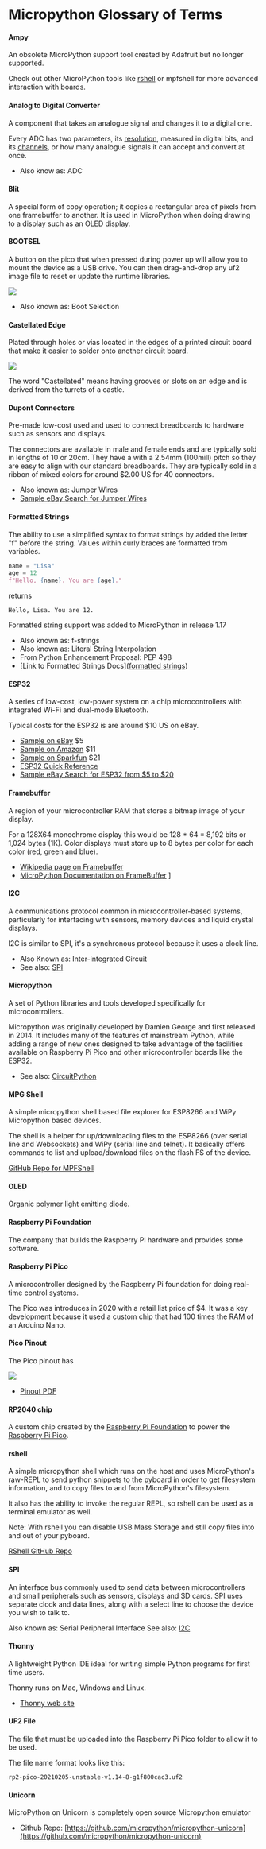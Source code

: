 # Micropython Glossary of Terms
<!-- Link to this by using [TERM](glossary#term-id 
The format is used to generate a concept graph for this course
-->

#### Ampy
An obsolete MicroPython support tool created by Adafruit but no longer supported.

Check out other MicroPython tools like [rshell](#rshell) or mpfshell for more advanced interaction with boards.

#### Analog to Digital Converter
A component that takes an analogue signal and changes it to a digital one.

Every ADC has two parameters, its [resolution](#resolution), measured in digital bits, and its [channels](#channels), or how many analogue signals it can accept and convert at once.

* Also know as: ADC

#### Blit
A special form of copy operation; it copies a rectangular area of pixels from one framebuffer to another.  It is used in MicroPython when doing drawing to a display such as an OLED display.

#### BOOTSEL
A button on the pico that when pressed during power up will allow you to mount the device as a USB drive.  You can then drag-and-drop any uf2 image file to reset or update the runtime libraries.

![](../img/boot-selection.png)

* Also known as: Boot Selection

#### Castellated Edge
Plated through holes or vias located in the edges of a printed circuit board that make it easier to solder onto another circuit board.

![](../img/castellated-edge.png)

The word "Castellated" means having grooves or slots on an edge and is derived from the turrets of a castle.

#### Dupont Connectors

Pre-made low-cost used and used to connect breadboards to hardware such as sensors and displays.

The connectors are available in male and female ends and are typically sold in lengths of 10 or 20cm.  They have a with a 2.54mm (100mill) pitch so they are easy to align with our standard breadboards.  They are typically sold in a ribbon of mixed colors for around $2.00 US for 40 connectors.

* Also known as: Jumper Wires
* [Sample eBay Search for Jumper Wires](https://www.ebay.com/sch/92074/i.html?_from=R40&_nkw=jumper+wire+cables)

#### Formatted Strings

The ability to use a simplified syntax to format strings by added the letter "f" before the string.  Values within curly braces are formatted from variables.

```py
name = "Lisa"
age = 12
f"Hello, {name}. You are {age}."
```

returns

```
Hello, Lisa. You are 12.
```

Formatted string support was added to MicroPython in release 1.17 

* Also known as: f-strings
* Also known as: Literal String Interpolation
* From Python Enhancement Proposal: PEP 498
* [Link to Formatted Strings Docs]([formatted strings](https://www.python.org/dev/peps/pep-0498/))

#### ESP32
A series of low-cost, low-power system on a chip microcontrollers with integrated Wi-Fi and dual-mode Bluetooth.

Typical costs for the ESP32 is are around $10 US on eBay.

* [Sample on eBay](https://www.ebay.com/itm/ESP32-ESP-32S-NodeMCU-Development-Board-2-4GHz-WiFi-Bluetooth-Dual-Mode-CP2102/392899357234) $5
* [Sample on Amazon](https://www.amazon.com/HiLetgo-ESP-WROOM-32-Development-Microcontroller-Integrated/dp/B0718T232Z/ref=sr_1_1_sspa) $11
* [Sample on Sparkfun](https://www.sparkfun.com/products/13907) $21
* [ESP32 Quick Reference](http://docs.micropython.org/en/latest/esp32/quickref.html)
* [Sample eBay Search for ESP32 from $5 to $20](https://www.ebay.com/sch/i.html?_from=R40&_nkw=esp32&_sacat=175673&LH_TitleDesc=0&LH_BIN=1&_udhi=20&rt=nc&_udlo=5)

#### Framebuffer
A region of your microcontroller RAM that stores a bitmap image of your display.

For a 128X64 monochrome display this would be 128 * 64 = 8,192 bits or 1,024 bytes (1K).  Color displays must store up to 8 bytes per color for each color (red, green and blue).

* [Wikipedia page on Framebuffer](https://en.wikipedia.org/wiki/Framebuffer)
* [MicroPython Documentation on FrameBuffer](https://docs.micropython.org/en/latest/library/framebuf.html)
]

#### I2C
A communications protocol common in microcontroller-based systems, particularly for interfacing with sensors, memory devices and liquid crystal displays.

I2C is similar to SPI, it's a synchronous protocol because it uses a clock line.

* Also Known as: Inter-integrated Circuit
* See also: [SPI](#spi)

#### Micropython
A set of Python libraries and tools developed specifically for microcontrollers.

Micropython was originally developed by Damien George and first released in 2014.  It includes many of the features of mainstream Python, while adding a range of new ones designed to take advantage of the facilities available on Raspberry Pi Pico and other microcontroller boards like the ESP32.

* See also: [CircuitPython](#circuitpython)

#### MPG Shell
A simple micropython shell based file explorer for ESP8266 and WiPy Micropython based devices.

The shell is a helper for up/downloading files to the ESP8266 (over serial line and Websockets) and WiPy (serial line and telnet). It basically offers commands to list and upload/download files on the flash FS of the device.

[GitHub Repo for MPFShell](https://github.com/wendlers/mpfshell)

#### OLED
Organic polymer light emitting diode.

#### Raspberry Pi Foundation
The company that builds the Raspberry Pi hardware and provides some software.

#### Raspberry Pi Pico
A microcontroller designed by the Raspberry Pi foundation for doing real-time control systems.

The Pico was introduces in 2020 with a retail list price of $4.  It was a key development because it used a custom chip that had 100 times the RAM of an Arduino Nano.

#### Pico Pinout
The Pico pinout has

![](../img/pi-pico-pinout.png)

* [Pinout PDF](https://datasheets.raspberrypi.org/pico/Pico-R3-A4-Pinout.pdf)

#### RP2040 chip
A custom chip created by the [Raspberry Pi Foundation](raspberry-pi-foundation) to power the [Raspberry Pi Pico](#raspberry-pi-pico).

#### rshell
A simple micropython shell which runs on the host and uses MicroPython's raw-REPL to send python snippets to the pyboard in order to get filesystem information, and to copy files to and from MicroPython's filesystem.

It also has the ability to invoke the regular REPL, so rshell can be used as a terminal emulator as well.

Note: With rshell you can disable USB Mass Storage and still copy files into and out of your pyboard.

[RShell GitHub Repo](https://github.com/dhylands/rshell)

#### SPI
An interface bus commonly used to send data between microcontrollers and small peripherals such as sensors, displays and SD cards. SPI uses separate clock and data lines, along with a select line to choose the device you wish to talk to.

Also known as: Serial Peripheral Interface
See also: [I2C](#i2c)

#### Thonny
A lightweight Python IDE ideal for writing simple Python programs for first time users.

Thonny runs on Mac, Windows and Linux.

* [Thonny web site](https://thonny.org/)

#### UF2 File
The file that must be uploaded into the Raspberry Pi Pico folder to allow it to be used.

The file name format looks like this:

```rp2-pico-20210205-unstable-v1.14-8-g1f800cac3.uf2```



#### Unicorn
MicroPython on Unicorn is completely open source Micropython emulator

* Github Repo: [https://github.com/micropython/micropython-unicorn](https://github.com/micropython/micropython-unicorn)